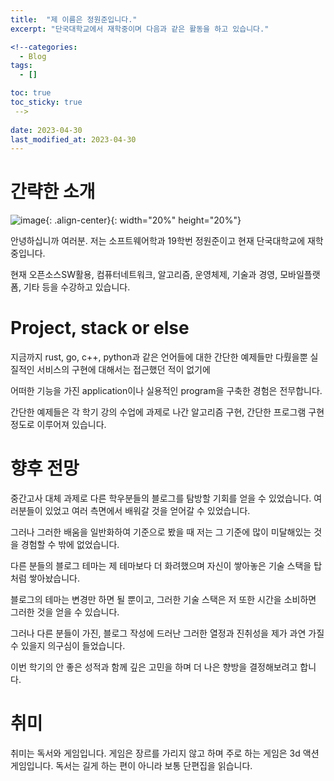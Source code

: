 ```yaml
---
title:  "제 이름은 정원준입니다."
excerpt: "단국대학교에서 재학중이며 다음과 같은 활동을 하고 있습니다."

<!--categories:
  - Blog
tags:
  - []

toc: true
toc_sticky: true
 -->
 
date: 2023-04-30
last_modified_at: 2023-04-30
---
```

<!--본문 시작-->
# 간략한 소개

![image](https://webinfo.dankook.ac.kr/tiac/comm/syst/file/download.do?fileSeq=1788914&fileCdval=20190215180952996746138255){: .align-center}{: width="20%" height="20%"}

안녕하십니까 여러분. 저는 소프트웨어학과 19학번 정원준이고 현재 단국대학교에 재학중입니다.

<!--![image](https://encrypted-tbn0.gstatic.com/images?q=tbn:ANd9GcQ13OvrfNt4J9P0fXCZjhQ5UJ-xyOlLHAgu5w&usqp=CAU)

~~**프로필을 이렇게 정한 이유는 앉아서 밥 벌어먹고 싶어서 그랬습니다**~~-->

현재 오픈소스SW활용, 컴퓨터네트워크, 알고리즘, 운영체제, 기술과 경영, 모바일플랫폼, 기타 등을 수강하고 있습니다. 

# Project, stack or else

지금까지 rust, go, c++, python과 같은 언어들에 대한 간단한 예제들만 다뤘을뿐 실질적인 서비스의 구현에 대해서는 접근했던 적이 없기에 

어떠한 기능을 가진 application이나 실용적인 program을 구축한 경험은 전무합니다.

간단한 예제들은 각 학기 강의 수업에 과제로 나간 알고리즘 구현, 간단한 프로그램 구현 정도로 이루어져 있습니다.

# 향후 전망 

중간고사 대체 과제로 다른 학우분들의 블로그를 탐방할 기회를 얻을 수 있었습니다. 여러분들이 있었고 여러 측면에서 배워갈 것을 얻어갈 수 있었습니다.

그러나 그러한 배움을 일반화하여 기준으로 봤을 때 저는 그 기준에 많이 미달해있는 것을 경험할 수 밖에 없었습니다. 

다른 분들의 블로그 테마는 제 테마보다 더 화려했으며 자신이 쌓아놓은 기술 스택을 탑처럼 쌓아놨습니다. 

블로그의 테마는 변경만 하면 될 뿐이고, 그러한 기술 스택은 저 또한 시간을 소비하면 그러한 것을 얻을 수 있습니다. 

그러나 다른 분들이 가진, 블로그 작성에 드러난 그러한 열정과 진취성을 제가 과연 가질 수 있을지 의구심이 들었습니다. 

이번 학기의 안 좋은 성적과 함께 깊은 고민을 하며 더 나은 향방을 결정해보려고 합니다.

# 취미 

취미는 독서와 게임입니다. 게임은 장르를 가리지 않고 하며 주로 하는 게임은 3d 액션 게임입니다. 독서는 길게 하는 편이 아니라 보통 단편집을 읽습니다. 




